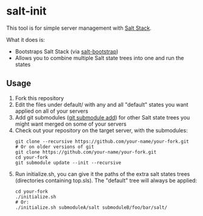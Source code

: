 # salt-init

This tool is for simple server management with [Salt Stack](http://www.saltstack.com/).

What it does is:
 * Bootstraps Salt Stack (via [salt-bootstrap](https://github.com/saltstack/salt-bootstrap/))
 * Allows you to combine multiple Salt state trees into one and run the states

## Usage

 1. Fork this repository
 1. Edit the files under default/ with any and all "default" states you want applied on all of your servers
 1. Add git submodules ([git submodule add](http://git-scm.com/book/en/v2/Git-Tools-Submodules)) for other Salt state trees you might want merged on some of your servers
 1. Check out your repository on the target server, with the submodules:
    ```
	git clone --recursive https://github.com/your-name/your-fork.git
	# Or on older versions of git
	git clone https://github.com/your-name/your-fork.git
	cd your-fork
	git submodule update --init --recursive
    ```
 1. Run initialize.sh, you can give it the paths of the extra salt states 
 trees (directories containing top.sls). The "default" tree will always be applied:
    ```
    cd your-fork
    ./initialize.sh
    # Or:
    ./initialize.sh submoduleA/salt submoduleB/foo/bar/salt/
    ```
